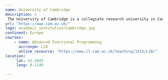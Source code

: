 ```yaml
---
name: University of Cambridge
description: >
 The University of Cambridge is a collegiate research university in Cambridge, United Kingdom. 
url: "https://www.cam.ac.uk/"
logo: academic_institution/cambridge.jpg
continent: Europe
courses:
    - name: Advanced Functional Programming 
      accronym: L28
      online_resource: "https://www.cl.cam.ac.uk/teaching/1415/L28/"
location:
     lat: 52.2043
     long: 0.1149
   
---
```

